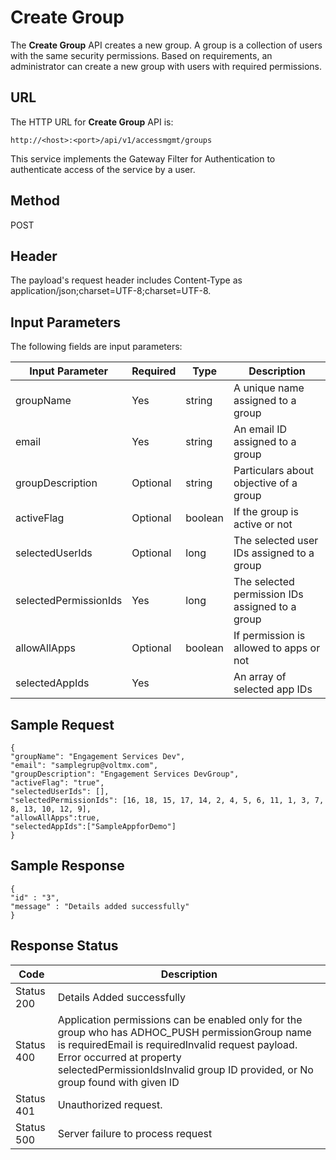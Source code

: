 
# Create Group

The **Create Group** API creates a new group. A group is a collection of users with the same security permissions. Based on requirements, an administrator can create a new group with users with required permissions.

## URL

The HTTP URL for **Create Group** API is:

```
http://<host>:<port>/api/v1/accessmgmt/groups
```

This service implements the Gateway Filter for Authentication to authenticate access of the service by a user.

## Method

POST

## Header

The payload's request header includes Content-Type as application/json;charset=UTF-8;charset=UTF-8.

## Input Parameters

The following fields are input parameters:

| Input Parameter       | Required | Type    | Description                                     |
| --------------------- | -------- | ------- | ----------------------------------------------- |
| groupName             | Yes      | string  | A unique name assigned to a group               |
| email                 | Yes      | string  | An email ID assigned to a group                 |
| groupDescription      | Optional | string  | Particulars about objective of a group          |
| activeFlag            | Optional | boolean | If the group is active or not                   |
| selectedUserIds       | Optional | long    | The selected user IDs assigned to a group       |
| selectedPermissionIds | Yes      | long    | The selected permission IDs assigned to a group |
| allowAllApps          | Optional | boolean | If permission is allowed to apps or not         |
| selectedAppIds        | Yes      |         | An array of selected app IDs                    |

## Sample Request

```
{
"groupName": "Engagement Services Dev",
"email": "samplegrup@voltmx.com",
"groupDescription": "Engagement Services DevGroup",
"activeFlag": "true",
"selectedUserIds": [],
"selectedPermissionIds": [16, 18, 15, 17, 14, 2, 4, 5, 6, 11, 1, 3, 7, 8, 13, 10, 12, 9],
"allowAllApps":true,
"selectedAppIds":["SampleAppforDemo"]
}
```

## Sample Response

```
{
"id" : "3",
"message" : "Details added successfully"
}
```

## Response Status

| Code       | Description                                                                                                                                                                                                                                                       |
| ---------- | ----------------------------------------------------------------------------------------------------------------------------------------------------------------------------------------------------------------------------------------------------------------- |
| Status 200 | Details Added successfully                                                                                                                                                                                                                                        |
| Status 400 | Application permissions can be enabled only for the group who has ADHOC_PUSH permissionGroup name is requiredEmail is requiredInvalid request payload. Error occurred at property selectedPermissionIdsInvalid group ID provided, or No group found with given ID |
| Status 401 | Unauthorized request.                                                                                                                                                                                                                                             |
| Status 500 | Server failure to process request                                                                                                                                                                                                                                 |

